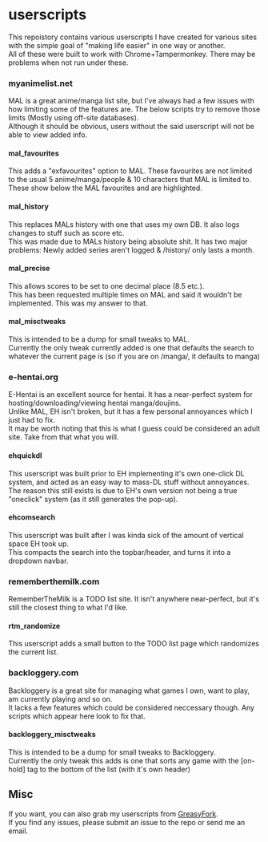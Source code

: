 # userscripts
This repoistory contains various userscripts I have created for various sites with the simple goal of "making life easier" in one way or another.  
All of these were built to work with Chrome+Tampermonkey. There may be problems when not run under these.

### myanimelist.net
MAL is a great anime/manga list site, but I've always had a few issues with how limiting some of the features are. The below scripts try to remove those limits (Mostly using off-site databases).  
Although it should be obvious, users without the said userscript will not be able to view added info.

#### mal_favourites
This adds a "exfavourites" option to MAL. These favourites are not limited to the usual 5 anime/manga/people & 10 characters that MAL is limited to.  
These show below the MAL favourites and are highlighted.

#### mal_history
This replaces MALs history with one that uses my own DB. It also logs changes to stuff such as score etc.  
This was made due to MALs history being absolute shit. It has two major problems: Newly added series aren't logged & /history/ only lasts a month.

#### mal_precise
This allows scores to be set to one decimal place (8.5 etc.).   
This has been requested multiple times on MAL and said it wouldn't be implemented. This was my answer to that.

#### mal_misctweaks
This is intended to be a dump for small tweaks to MAL.   
Currently the only tweak currently added is one that defaults the search to whatever the current page is (so if you are on /manga/, it defaults to manga)

### e-hentai.org
E-Hentai is an excellent source for hentai. It has a near-perfect system for hosting/downloading/viewing hentai manga/doujins.  
Unlike MAL, EH isn't broken, but it has a few personal annoyances which I just had to fix.  
It may be worth noting that this is what I guess could be considered an adult site. Take from that what you will.

#### ehquickdl
This userscript was built prior to EH implementing it's own one-click DL system, and acted as an easy way to mass-DL stuff without annoyances.    
The reason this still exists is due to EH's own version not being a true "oneclick" system (as it still generates the pop-up). 

#### ehcomsearch
This userscript was built after I was kinda sick of the amount of vertical space EH took up.    
This compacts the search into the topbar/header, and turns it into a dropdown navbar.

### rememberthemilk.com
RememberTheMilk is a TODO list site. It isn't anywhere near-perfect, but it's still the closest thing to what I'd like.

#### rtm_randomize
This userscript adds a small button to the TODO list page which randomizes the current list.

### backloggery.com
Backloggery is a great site for managing what games I own, want to play, am currently playing and so on.    
It lacks a few features which could be considered neccessary though. Any scripts which appear here look to fix that.

#### backloggery_misctweaks
This is intended to be a dump for small tweaks to Backloggery.   
Currently the only tweak this adds is one that sorts any game with the [on-hold] tag to the bottom of the list (with it's own header)

## Misc
If you want, you can also grab my userscripts from [GreasyFork](https://greasyfork.org/users/2392-daku).  
If you find any issues, please submit an issue to the repo or send me an email.
